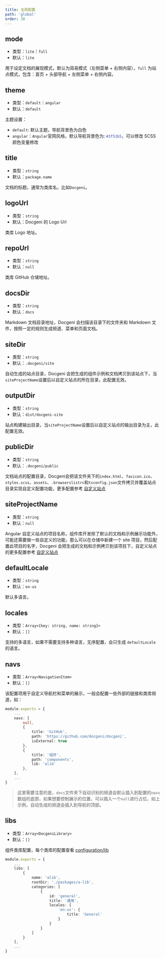 ```yaml
---
title: 全局配置
path: 'global'
order: 30
---
```


## mode

- 类型：`lite`｜`full`
- 默认：`lite`

用于设定文档的展现模式，默认为简易模式（左侧菜单 + 右侧内容），`full` 为站点模式，包含：首页 + 头部导航 + 左侧菜单 + 右侧内容。

## theme

- 类型：`default`｜`angular`
- 默认：`default`

主题设置：
- `default`: 默认主题，导航背景色为白色
- `angular`：`Angular`官网风格，默认导航背景色为: <code style="color: #3f51b5">#3f51b5</code>，可以修改 SCSS 颜色变量修改


## title

- 类型：`string`
- 默认：`package.name`

文档的标题，通常为类库名，比如`Docgeni`。

## logoUrl
- 类型：`string`
- 默认：Docgeni 的 Logo Url

类库 Logo 地址。

## repoUrl
- 类型：`string`
- 默认：`null`

类库 GitHub 仓储地址。

## docsDir
- 类型：`string`
- 默认：`docs`

Markdown 文档目录地址，Docgeni 会扫描该目录下的文件夹和 Markdown 文件，按照一定的规则生成频道、菜单和页面文档。

## siteDir
- 类型：`string`
- 默认：`.docgeni/site`

自动生成的站点目录，Docgeni 会把生成的组件示例和文档拷贝到该站点下，当`siteProjectName`设置后以自定义站点的所在目录，此配置无效。

## outputDir
- 类型：`string`
- 默认：`dist/docgeni-site`

站点构建输出目录，当`siteProjectName`设置后以自定义站点的输出目录为主，此配置无效。

## publicDir
- 类型：`string`
- 默认：`.docgeni/public`

文档站点的配置目录，Docgeni会把该文件夹下的`index.html`、`favicon.ico`、`styles.scss`、`assets`、`.browserslistrc`和`tsconfig.json`文件拷贝并覆盖站点目录实现自定义配置功能，更多配置参考 [自定义站点](/guides/advance/customize)

## siteProjectName
- 类型：`string`
- 默认：`null`

Angular 自定义站点的项目名称，组件库开发除了默认的文档和示例展示功能外，可能还需要做一些自定义的功能，那么可以在仓储中新建一个 site 项目，然后配置此项目的名字，Docgeni 会把生成的文档和示例拷贝到该项目下，自定义站点的更多配置参考 [自定义站点](/guides/advance/customize)

## defaultLocale
- 类型：`string`
- 默认：`en-us`

默认多语言。

## locales
- 类型：`Array<{key: string, name: string}>`
- 默认：`[]`

支持的多语言，如果不需要支持多种语言，无序配置，会只生成 `defaultLocale` 的语言。

## navs
- 类型：`Array<NavigationItem>`
- 默认：`[]`

该配置项用于自定义导航栏和菜单的展示，一般会配置一些外部的链接和类库频道，如：
```ts
module.exports = {
    ...
    navs: [
        null,
        {
            title: 'GitHub',
            path: 'https://github.com/docgeni/docgeni',
            isExternal: true
        },
        {
            title: '组件',
            path: 'components',
            lib: 'alib'
        },
    ],
    ...
}
```
> 这里需要注意的是，`docs`文件夹下自动识别的频道会默认插入到配置的`navs`数组的底部，如果想要控制展示的位置，可以插入一个`null`进行占位，如上示例，自动生成的频道会插入到导航的顶部。

## libs
- 类型：`Array<DocgeniLibrary>`
- 默认：`[]`

组件类库配置，每个类库的配置查看 [configuration/lib](configuration/lib)

```ts
module.exports = {
    ...
    libs: [
        {
            name: 'alib',
            rootDir: './packages/a-lib',
            categories: [
                {
                    id: 'general',
                    title: '通用',
                    locales: {
                        'en-us': {
                            title: 'General'
                        }
                    }
                }
            ]
        }
    ],
    ...
}
```
